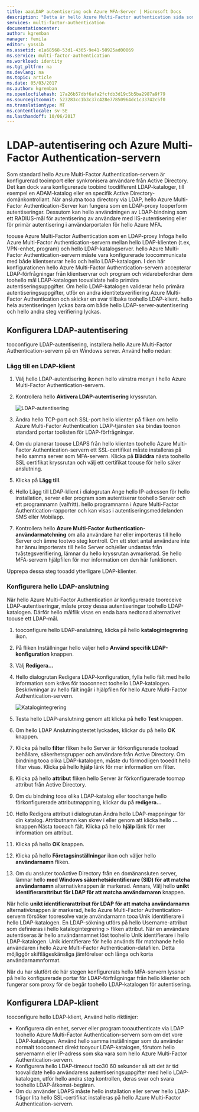 ```yaml
---
title: aaaLDAP autentisering och Azure MFA-Server | Microsoft Docs
description: "Detta är hello Azure Multi-Factor authentication sida som är till hjälp vid distribution av LDAP-autentisering och Azure Multi-Factor Authentication-servern."
services: multi-factor-authentication
documentationcenter: 
author: kgremban
manager: femila
editor: yossib
ms.assetid: e1a68568-53d1-4365-9e41-50925ad00869
ms.service: multi-factor-authentication
ms.workload: identity
ms.tgt_pltfrm: na
ms.devlang: na
ms.topic: article
ms.date: 05/03/2017
ms.author: kgremban
ms.openlocfilehash: 17a26b57dbf6afa2fcfdb3d19c5b5ba2987a9f79
ms.sourcegitcommit: 523283cc1b3c37c428e77850964dc1c33742c5f0
ms.translationtype: MT
ms.contentlocale: sv-SE
ms.lasthandoff: 10/06/2017
---
```

# <a name="ldap-authentication-and-azure-multi-factor-authentication-server"></a>LDAP-autentisering och Azure Multi-Factor Authentication-servern
Som standard hello Azure Multi-Factor Authentication-servern är konfigurerad tooimport eller synkronisera användare från Active Directory. Det kan dock vara konfigurerade toobind toodifferent LDAP-kataloger, till exempel en ADAM-katalog eller en specifik Active Directory-domänkontrollant. När anslutna tooa directory via LDAP, hello Azure Multi-Factor Authentication-Server kan fungera som en LDAP-proxy tooperform autentiseringar. Dessutom kan hello användningen av LDAP-bindning som ett RADIUS-mål för autentisering av användare med IIS-autentisering eller för primär autentisering i användarportalen för hello Azure MFA.

toouse Azure Multi-Factor Authentication som en LDAP-proxy Infoga hello Azure Multi-Factor Authentication-servern mellan hello LDAP-klienten (t.ex, VPN-enhet, program) och hello LDAP-katalogserver. hello Azure Multi-Factor Authentication-servern måste vara konfigurerade toocommunicate med både klientservrar hello och hello LDAP-katalogen. I den här konfigurationen hello Azure Multi-Factor Authentication-servern accepterar LDAP-förfrågningar från klientservrar och program och vidarebefordrar dem toohello mål LDAP-katalogen toovalidate hello primära autentiseringsuppgifter. Om hello LDAP-katalogen validerar hello primära autentiseringsuppgifter, utför en andra identitetsverifiering Azure Multi-Factor Authentication och skickar en svar tillbaka toohello LDAP-klient. hello hela autentiseringen lyckas bara om både hello LDAP-server-autentisering och hello andra steg verifiering lyckas.

## <a name="configure-ldap-authentication"></a>Konfigurera LDAP-autentisering
tooconfigure LDAP-autentisering, installera hello Azure Multi-Factor Authentication-servern på en Windows server. Använd hello nedan:

### <a name="add-an-ldap-client"></a>Lägg till en LDAP-klient

1. Välj hello LDAP-autentisering ikonen hello vänstra menyn i hello Azure Multi-Factor Authentication-servern.
2. Kontrollera hello **Aktivera LDAP-autentisering** kryssrutan.

   ![LDAP-autentisering](./media/multi-factor-authentication-get-started-server-ldap/ldap2.png)

3. Ändra hello TCP-port och SSL-port hello klienter på fliken om hello Azure Multi-Factor Authentication LDAP-tjänsten ska bindas toonon standard portar toolisten för LDAP-förfrågningar.
4. Om du planerar toouse LDAPS från hello klienten toohello Azure Multi-Factor Authentication-servern ett SSL-certifikat måste installeras på hello samma server som MFA-servern. Klicka på **Bläddra** nästa toohello SSL certifikat kryssrutan och välj ett certifikat toouse för hello säker anslutning.
5. Klicka på **Lägg till**.
6. Hello Lägg till LDAP-klient i dialogrutan Ange hello IP-adressen för hello installation, server eller program som autentiserar toohello Server och ett programnamn (valfritt). hello programnamn i Azure Multi-Factor Authentication-rapporter och kan visas i autentiseringsmeddelanden SMS eller Mobilapp.
7. Kontrollera hello **Azure Multi-Factor Authentication-användarmatchning** om alla användare har eller importeras till hello Server och ämne tootwo steg kontroll. Om ett stort antal användare inte har ännu importerats till hello Server och/eller undantas från tvåstegsverifiering, lämnar du hello kryssrutan avmarkerad. Se hello MFA-servern hjälpfilen för mer information om den här funktionen.

Upprepa dessa steg tooadd ytterligare LDAP-klienter.

### <a name="configure-hello-ldap-directory-connection"></a>Konfigurera hello LDAP-anslutning

När hello Azure Multi-Factor Authentication är konfigurerade tooreceive LDAP-autentiseringar, måste proxy dessa autentiseringar toohello LDAP-katalogen. Därför hello målflik visas en enda bara nedtonad alternativet toouse ett LDAP-mål.

1. tooconfigure hello LDAP-anslutning, klicka på hello **katalogintegrering** ikon.
2. På fliken Inställningar hello väljer hello **Använd specifik LDAP-konfiguration** knappen.
3. Välj **Redigera...**
4. Hello dialogrutan Redigera LDAP-konfiguration, fylla hello fält med hello information som krävs för tooconnect toohello LDAP-katalogen. Beskrivningar av hello fält ingår i hjälpfilen för hello Azure Multi-Factor Authentication-servern.

    ![Katalogintegrering](./media/multi-factor-authentication-get-started-server-ldap/ldap.png)

5. Testa hello LDAP-anslutning genom att klicka på hello **Test** knappen.
6. Om hello LDAP Anslutningstestet lyckades, klickar du på hello **OK** knappen.
7. Klicka på hello **filter** fliken hello Server är förkonfigurerade tooload behållare, säkerhetsgrupper och användare från Active Directory. Om bindning tooa olika LDAP-katalogen, måste du förmodligen tooedit hello filter visas. Klicka på hello **hjälp** länk för mer information om filter.
8. Klicka på hello **attribut** fliken hello Server är förkonfigurerade toomap attribut från Active Directory.
9. Om du bindning tooa olika LDAP-katalog eller toochange hello förkonfigurerade attributmappning, klickar du på **redigera...**
10. Hello Redigera attribut i dialogrutan Ändra hello LDAP-mappningar för din katalog. Attributnamn kan skrev i eller genom att klicka hello **...** knappen Nästa tooeach fält. Klicka på hello **hjälp** länk för mer information om attribut.
11. Klicka på hello **OK** knappen.
12. Klicka på hello **Företagsinställningar** ikon och väljer hello **användarnamn** fliken.
13. Om du ansluter tooActive Directory från en domänansluten server, lämnar hello **med Windows säkerhetsidentifierare (SID) för att matcha användarnamn** alternativknappen är markerad. Annars, Välj hello **unikt identifierarattribut för LDAP för att matcha användarnamn** knappen. 

När hello **unikt identifierarattribut för LDAP för att matcha användarnamn** alternativknappen är markerad, hello Azure Multi-Factor Authentication-servern försöker tooresolve varje användarnamn tooa Unik identifierare i hello LDAP-katalogen. En LDAP-sökning utförs på hello Username-attribut som definieras i hello katalogintegrering > fliken attribut. När en användare autentiseras är hello användarnamnet löst toohello Unik identifierare i hello LDAP-katalogen. Unik identifierare för hello används för matchande hello användaren i hello Azure Multi-Factor Authentication-datafilen. Detta möjliggör skiftlägeskänsliga jämförelser och långa och korta användarnamnformat.

När du har slutfört de här stegen konfigurerats hello MFA-servern lyssnar på hello konfigurerade portar för LDAP-förfrågningar från hello klienter och fungerar som proxy för de begär toohello LDAP-katalogen för autentisering.

## <a name="configure-ldap-client"></a>Konfigurera LDAP-klient
tooconfigure hello LDAP-klient, Använd hello riktlinjer:

* Konfigurera din enhet, server eller program tooauthenticate via LDAP toohello Azure Multi-Factor Authentication-servern som om det vore LDAP-katalogen. Använd hello samma inställningar som du använder normalt tooconnect direkt tooyour LDAP-katalogen, förutom hello servernamn eller IP-adress som ska vara som hello Azure Multi-Factor Authentication-servern.
* Konfigurera hello LDAP-timeout too30 60 sekunder så att det är tid toovalidate hello användarens autentiseringsuppgifter med hello LDAP-katalogen, utför hello andra steg kontrollen, deras svar och svara toohello LDAP-åtkomst-begäran.
* Om du använder LDAPS måste hello installation eller server hello LDAP-frågor lita hello SSL-certifikat installeras på hello Azure Multi-Factor Authentication-servern.

